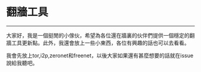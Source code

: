 # 翻牆工具

***
大家好，我是一個挺閒的小傢伙，希望為各位還在牆裏的伙伴們提供一個穩定的翻牆工具更新點。此外，我還會放上一些小東西，各位有興趣的話也可以去看看。

我會先放上tor,i2p,zeronet和freenet，以後大家如果還有甚麼想要的話就在issue說給我聽吧。
